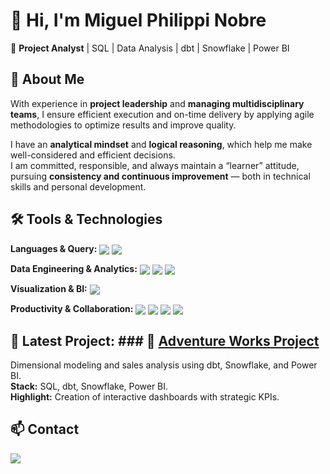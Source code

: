 # 👋 Hi, I'm Miguel Philippi Nobre  
🎯 **Project Analyst** | SQL | Data Analysis | dbt | Snowflake | Power BI

## 🚀 About Me
With experience in **project leadership** and **managing multidisciplinary teams**, I ensure efficient execution and on-time delivery by applying agile methodologies to optimize results and improve quality.  

I have an **analytical mindset** and **logical reasoning**, which help me make well-considered and efficient decisions.  
I am committed, responsible, and always maintain a “learner” attitude, pursuing **consistency and continuous improvement** — both in technical skills and personal development.

## 🛠️ Tools & Technologies
<p>
<strong>Languages & Query:</strong>
<img src="https://img.shields.io/badge/SQL-316192?style=for-the-badge&logo=postgresql&logoColor=white" style="vertical-align: middle;" />
<img src="https://img.shields.io/badge/Python-3776AB?style=for-the-badge&logo=python&logoColor=white" style="vertical-align: middle;" />
</p>

<p>
<strong>Data Engineering & Analytics:</strong>
<img src="https://img.shields.io/badge/dbt-FF694B?style=for-the-badge&logo=dbt&logoColor=white" style="vertical-align: middle;" />
<img src="https://img.shields.io/badge/Snowflake-29B5E8?style=for-the-badge&logo=snowflake&logoColor=white" style="vertical-align: middle;" />
<img src="https://img.shields.io/badge/Git-F05033?style=for-the-badge&logo=git&logoColor=white" style="vertical-align: middle;" />
</p>

<p>
<strong>Visualization & BI:</strong>
<img src="https://img.shields.io/badge/Power_BI-F2C811?style=for-the-badge&logo=powerbi&logoColor=black" style="vertical-align: middle;" />
</p>

<p>
<strong>Productivity & Collaboration:</strong>
<img src="https://img.shields.io/badge/G%20Suite-4285F4?style=for-the-badge&logo=google&logoColor=white" style="vertical-align: middle;" />
<img src="https://img.shields.io/badge/Office-D83B01?style=for-the-badge&logo=microsoft-office&logoColor=white" style="vertical-align: middle;" />
<img src="https://img.shields.io/badge/Miro-FFD02F?style=for-the-badge&logo=miro&logoColor=black" style="vertical-align: middle;" />
<img src="https://img.shields.io/badge/Trello-0052CC?style=for-the-badge&logo=trello&logoColor=white" style="vertical-align: middle;" />
</p>

## 📂 Latest Project: ### 🔹 [Adventure Works Project](https://github.com/seuusuario/projeto-adventure-works)
Dimensional modeling and sales analysis using dbt, Snowflake, and Power BI.  
**Stack:** SQL, dbt, Snowflake, Power BI.  
**Highlight:** Creation of interactive dashboards with strategic KPIs.

## 📫 Contact

<div> 
   <a href="https://www.linkedin.com/in/miguel-philippi/" target="_blank"><img src="https://img.shields.io/badge/-LinkedIn-%230077B5?style=for-the-badge&logo=linkedin&logoColor=white" target="_blank"></a> 
</div> 
